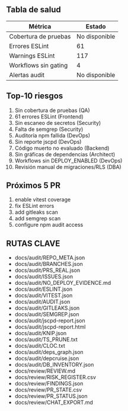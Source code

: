 ## Tabla de salud
| Métrica | Estado |
|--------|-------|
| Cobertura de pruebas | No disponible |
| Errores ESLint | 61 |
| Warnings ESLint | 117 |
| Workflows sin gating | 4 |
| Alertas audit | No disponible |

## Top-10 riesgos
1. Sin cobertura de pruebas (QA)
2. 61 errores ESLint (Frontend)
3. Sin escaneo de secretos (Security)
4. Falta de semgrep (Security)
5. Auditoría npm fallida (DevOps)
6. Sin reporte jscpd (DevOps)
7. Código muerto no evaluado (Backend)
8. Sin gráficas de dependencias (Architect)
9. Workflows sin DEPLOY_ENABLED (DevOps)
10. Revisión manual de migraciones/RLS (DBA)

## Próximos 5 PR
1. enable vitest coverage
2. fix ESLint errors
3. add gitleaks scan
4. add semgrep scan
5. configure npm audit access

## RUTAS CLAVE
- docs/audit/REPO_META.json
- docs/audit/BRANCHES.json
- docs/audit/PRS_REAL.json
- docs/audit/ISSUES.json
- docs/audit/NO_DEPLOY_EVIDENCE.md
- docs/audit/ESLINT.json
- docs/audit/VITEST.json
- docs/audit/AUDIT.json
- docs/audit/GITLEAKS.json
- docs/audit/SEMGREP.json
- docs/audit/jscpd-report.json
- docs/audit/jscpd-report.html
- docs/audit/KNIP.json
- docs/audit/TS_PRUNE.txt
- docs/audit/CLOC.txt
- docs/audit/deps_graph.json
- docs/audit/depcruise.json
- docs/audit/DB_INVENTORY.json
- docs/review/REVIEW.md
- docs/review/RISK_REGISTER.csv
- docs/review/FINDINGS.json
- docs/review/PR_STATE.csv
- docs/review/PR_STATUS.json
- docs/review/CHAT_EXPORT.md

